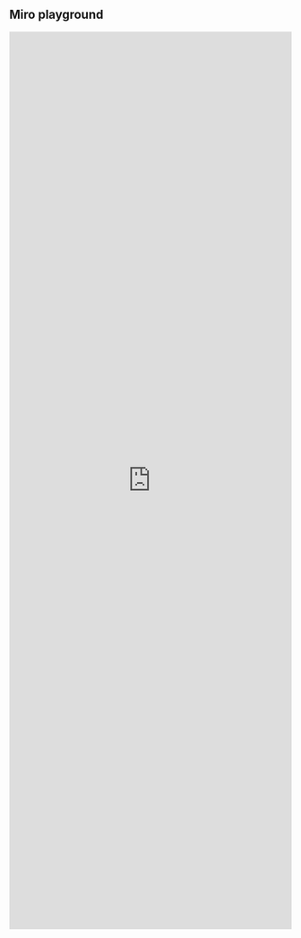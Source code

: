## Miro playground
<iframe src="https://miro.com/app/board/uXjVJFPwN_U=/?share_link_id=623867549831" 
width="100%" height="1600" loading="lazy" allowfullscreen="allowfullscreen" style="border:none;"> 
</iframe> 
